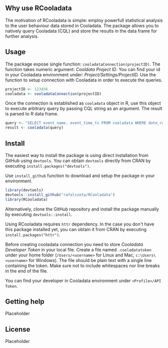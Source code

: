 Why use RCooladata
--------
The motivation of RCooladata is simple: employ powerfull statistical analysis
to the user behaviour data stored in Cooladata. The package allows you to
natively query Cooladata (CQL) and store the results in the data frame for further
analysis.


Usage
-----

The package expose single function: ``cooladataConnection(projectID)``. The function takes
numeric argument: _Cooldata Project ID_. You can find your id in your Cooladata
environment under: _Project/Settings/ProjectID._ Use the function
to setup connection with Cooladata in order to execute the queries.

``` r
projectID <- 123456
cooladata <- cooladataConnection(projectID)
```

Once the connection is established as ``cooladata`` object in R, use this object to
execute arbitrary query by passing CQL string as an argument. The result is parsed to R data frame.


``` r
query <- "SELECT event_name, event_time_ts FROM cooladata WHERE date_range(last 7 days) limit 10"
result <- cooladata(query)
```


Install
-------
The easiest way to install the package is using direct installation from GitHub using ``devtools``.
You can obtain ``devtools`` directly from CRAN by executing ``install.packages("devtools")``.

Use ``install_github`` function to download and setup the package in your environment.
``` r
library(devtools)
devtools::install_github("rafalszota/RCooladata")
library(RCooladata)
```

Alternatively, clone the GitHub repository and install the package manually
by executing ``devtools::install``.

Using RCooladata requires ``httr`` dependency. In the case you don't have this package installed yet,
you can obtain it from CRAN by executing ``install.packages("httr")``.

Before creating cooladata connection you need to store _Cooladata Developer Token_ in your
local file. Create a file named ``.cooladatatoken`` under your home folder
(``/Users/<username>`` for Linux and Mac, ``c:\Users\<username>`` for Windows).
The file should be plain text with a single line containing the token.
Make sure not to include whitespaces nor line breaks in the end of the file.

You can find your developer in Cooladata environment under ``<Profile>/API Token``.


Getting help
-------

Placeholder

License
-----

Placeholder